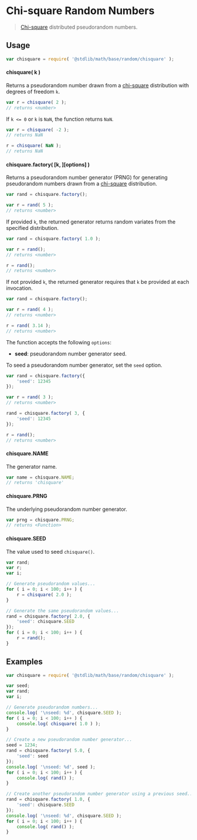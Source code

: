 # Chi-square Random Numbers

> [Chi-square][chi-square] distributed pseudorandom numbers.


<section class="usage">

## Usage

``` javascript
var chisquare = require( '@stdlib/math/base/random/chisquare' );
```

#### chisquare( k )

Returns a pseudorandom number drawn from a [chi-square][chi-square] distribution with degrees of freedom `k`.

``` javascript
var r = chisquare( 2 );
// returns <number>
```

If `k <= 0` or `k` is `NaN`, the function returns `NaN`.

``` javascript
var r = chisquare( -2 );
// returns NaN

r = chisquare( NaN );
// returns NaN
```

#### chisquare.factory( \[k, \]\[options\] )

Returns a pseudorandom number generator (PRNG) for generating pseudorandom numbers drawn from a [chi-square][chi-square] distribution.

``` javascript
var rand = chisquare.factory();

var r = rand( 5 );
// returns <number>
```

If provided `k`, the returned generator returns random variates from the specified distribution.

``` javascript
var rand = chisquare.factory( 1.0 );

var r = rand();
// returns <number>

r = rand();
// returns <number>
```

If not provided `k`, the returned generator requires that `k` be provided at each invocation.

``` javascript
var rand = chisquare.factory();

var r = rand( 4 );
// returns <number>

r = rand( 3.14 );
// returns <number>
```

The function accepts the following `options`:

* __seed__: pseudorandom number generator seed.

To seed a pseudorandom number generator, set the `seed` option.

``` javascript
var rand = chisquare.factory({
    'seed': 12345
});

var r = rand( 3 );
// returns <number>

rand = chisquare.factory( 3, {
    'seed': 12345
});

r = rand();
// returns <number>
```

#### chisquare.NAME

The generator name.

``` javascript
var name = chisquare.NAME;
// returns 'chisquare'
```

#### chisquare.PRNG

The underlying pseudorandom number generator.

``` javascript
var prng = chisquare.PRNG;
// returns <Function>
```

#### chisquare.SEED

The value used to seed `chisquare()`.

``` javascript
var rand;
var r;
var i;

// Generate pseudorandom values...
for ( i = 0; i < 100; i++ ) {
    r = chisquare( 2.0 );
}

// Generate the same pseudorandom values...
rand = chisquare.factory( 2.0, {
    'seed': chisquare.SEED
});
for ( i = 0; i < 100; i++ ) {
    r = rand();
}
```

<!-- </usage> -->


<section class="examples">

## Examples

``` javascript
var chisquare = require( '@stdlib/math/base/random/chisquare' );

var seed;
var rand;
var i;

// Generate pseudorandom numbers...
console.log( '\nseed: %d', chisquare.SEED );
for ( i = 0; i < 100; i++ ) {
    console.log( chisquare( 1.0 ) );
}

// Create a new pseudorandom number generator...
seed = 1234;
rand = chisquare.factory( 5.0, {
    'seed': seed
});
console.log( '\nseed: %d', seed );
for ( i = 0; i < 100; i++ ) {
    console.log( rand() );
}

// Create another pseudorandom number generator using a previous seed...
rand = chisquare.factory( 1.0, {
    'seed': chisquare.SEED
});
console.log( '\nseed: %d', chisquare.SEED );
for ( i = 0; i < 100; i++ ) {
    console.log( rand() );
}
```

<!-- </examples> -->


<section class="links">

[chi-square]: https://en.wikipedia.org/wiki/Chi-squared_distribution

<!-- </links> -->
